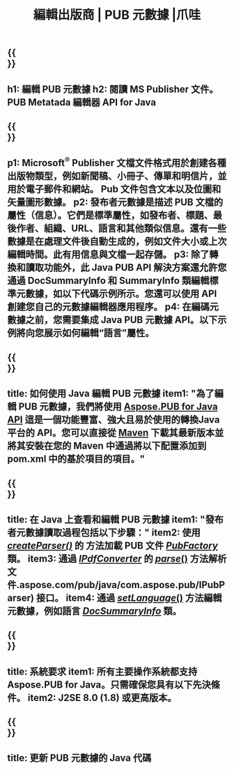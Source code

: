 ﻿---
translation: true
template: /_templates/metadata-java.md
title: 編輯出版商 | PUB 元數據 |爪哇
description: 使用跨平台 PUB Java API 解決方案讀取發布者文件元數據。本地 Java API 使您可以訪問 SummaryInfo 和 DocSummaryInfo 屬性。
url: /java/metadata/pub/
metakeywords: 編輯 pub 元數據 java, pub 文件元數據 java, 發布者元數據編輯器 java, 讀取 pub 文件元數據 java, 讀取 pub 元數據 java
family: pub
platformtag: java
feature: metadata
aliases: /java/元數據/
---

{{<section banner>}}
---
h1: 編輯 PUB 元數據
h2: 閱讀 MS Publisher 文件。 PUB Metatada 編輯器 API for Java
---

{{<section overview>}}
---
p1: Microsoft<sup>®</sup> Publisher 文檔文件格式用於創建各種出版物類型，例如新聞稿、小冊子、傳單和明信片，並用於電子郵件和網站。 Pub 文件包含文本以及位圖和矢量圖形數據。
p2: 發布者元數據是描述 PUB 文檔的屬性（信息）。它們是標準屬性，如發布者、標題、最後作者、組織、URL、語言和其他類似信息。還有一些數據是在處理文件後自動生成的，例如文件大小或上次編輯時間。此有用信息與文檔一起存儲。
p3: 除了轉換和讀取功能外，此 Java PUB API 解決方案還允許您通過 DocSummaryInfo 和 SummaryInfo 類編輯標準元數據，如以下代碼示例所示。您還可以使用 API 創建您自己的元數據編輯器應用程序。
p4: 在編碼元數據之前，您需要集成 Java PUB 元數據 API。以下示例將向您展示如何編輯“語言”屬性。
---

{{<section widget>}}
---
title: 如何使用 Java 編輯 PUB 元數據
item1: "為了編輯 PUB 元數據，我們將使用 [Aspose.PUB for Java API](https://products.aspose.com/pub/java/) 這是一個功能豐富、強大且易於使用的轉換Java 平台的 API。您可以直接從 [Maven](https://repository.aspose.com/pub/) 下載其最新版本並將其安裝在您的 Maven 中通過將以下配置添加到 pom.xml 中的基於項目的項目。"
---

{{<section feature1>}}
---
title: 在 Java 上查看和編輯 PUB 元數據
item1: "發布者元數據讀取過程包括以下步驟："
item2: 使用 [*createParser()*](https://reference.aspose.com/pub/java/com.aspose.pub/PubFactory#createParser-java.lang.String-) 的  方法加載 PUB 文件 [*PubFactory*](https://reference.aspose.com/pub/java/com.aspose.pub/PubFactory) 類。
item3: 通過 [*IPdfConverter*](https://apireference) 的 [*parse*()](https://reference.aspose.com/pub/java/com.aspose.pub/IPubParser#parse--) 方法解析文件.aspose.com/pub/java/com.aspose.pub/IPubParser) 接口。
item4: 通過 [*setLanguage*()](https://reference.aspose.com/pub/java/com.aspose.pub/DocSummaryInfo#setLanguage-java.lang.String-) 方法編輯元數​​據，例如語言 [*DocSummaryInfo*](https://reference.aspose.com/pub/java/com.aspose.pub/DocSummaryInfo) 類。
---

{{<section feature2>}}
---
title: 系統要求
item1: 所有主要操作系統都支持 Aspose.PUB for Java。只需確保您具有以下先決條件。
item2: J2SE 8.0 (1.8) 或更高版本。
---

{{<section codeexample>}}
---
title: 更新 PUB 元數據的 Java 代碼
---